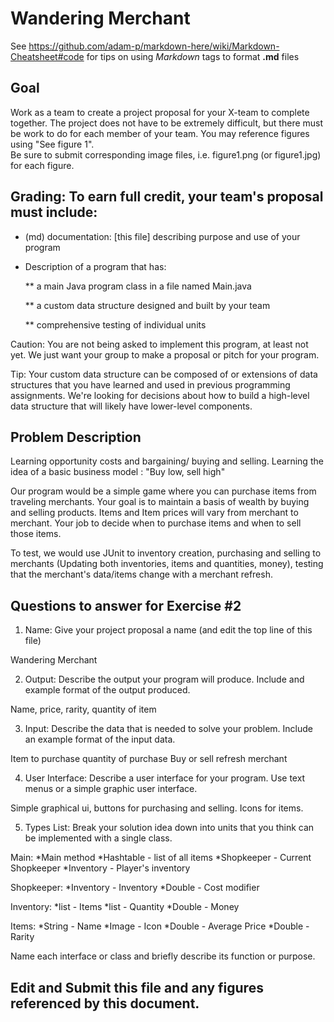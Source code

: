 # Wandering Merchant

See https://github.com/adam-p/markdown-here/wiki/Markdown-Cheatsheet#code for tips on using *Markdown* tags to format __.md__ files

## Goal

Work as a team to create a project proposal for your X-team to complete together.
The project does not have to be extremely difficult,
but there must be work to do for each member of your team.
You may reference figures using "See figure 1".  
Be sure to submit corresponding image files, i.e. figure1.png (or figure1.jpg) for each figure.

## Grading: To earn full credit, your team's proposal must include:

* (md) documentation: [this file] describing purpose and use of your program

* Description of a program that has:

  ** a main Java program class in a file named Main.java
  
  ** a custom data structure designed and built by your team
  
  ** comprehensive testing of individual units
  
 Caution: You are not being asked to implement this program, at least not yet. 
 We just want your group to make a proposal or pitch for your program.
 
 Tip: Your custom data structure can be composed of or extensions of data structures that you have learned and used in previous programming assignments.  We're looking for decisions about how to build a high-level data structure that will likely have lower-level components.

## Problem Description

Learning opportunity costs and bargaining/ buying and selling.
Learning the idea of a basic business model : "Buy low, sell high"

Our program would be a simple game where you can purchase items from traveling merchants. Your goal is to maintain a basis of wealth by buying and selling products. Items and Item prices will vary from merchant to merchant. Your job to decide when to purchase items and when to sell those items.

To test, we would use JUnit to inventory creation, purchasing and selling to merchants (Updating both inventories, items and quantities, money), testing that the merchant's data/items change with a merchant refresh.

## Questions to answer for Exercise #2

1. Name: Give your project proposal a name (and edit the top line of this file)

Wandering Merchant

2. Output: Describe the output your program will produce.  Include and example format of the output produced.

Name, price, rarity, quantity of item

3. Input: Describe the data that is needed to solve your problem. Include an example format of the input data.

Item to purchase
quantity of purchase
Buy or sell
refresh merchant

4. User Interface: Describe a user interface for your program.  Use text menus or a simple graphic user interface.

Simple graphical ui, buttons for purchasing and selling. Icons for items.

5. Types List: Break your solution idea down into units that you think can be implemented with a single class.

Main:
*Main method
*Hashtable - list of all items
*Shopkeeper - Current Shopkeeper
*Inventory - Player's inventory

Shopkeeper:
*Inventory - Inventory
*Double - Cost modifier

Inventory:
*list - Items
*list - Quantity
*Double - Money

Items:
*String - Name
*Image - Icon
*Double - Average Price
*Double - Rarity


Name each interface or class and briefly describe its function or purpose.


## Edit and Submit this file and any figures referenced by this document.

